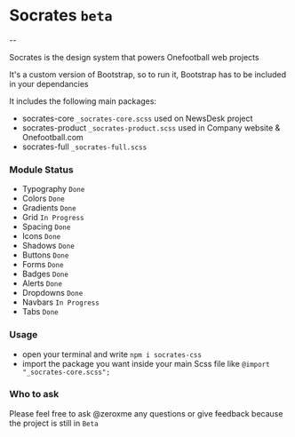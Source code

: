 
# Socrates `beta`
--

Socrates is the design system that powers Onefootball web projects

It's a custom version of Bootstrap, so to run it, Bootstrap has to be included in your dependancies

It includes the following main packages:

- socrates-core `_socrates-core.scss` used on NewsDesk project
- socrates-product `_socrates-product.scss` used in Company website & Onefootball.com
- socrates-full `_socrates-full.scss`

### Module Status
- Typography `Done`
- Colors `Done`
- Gradients `Done`
- Grid `In Progress`
- Spacing `Done`
- Icons `Done`
- Shadows `Done`
- Buttons `Done`
- Forms `Done`
- Badges `Done`
- Alerts `Done`
- Dropdowns `Done`
- Navbars `In Progress`
- Tabs `Done`

### Usage

- open your terminal and write `npm i socrates-css`
- import the package you want inside your main Scss file like `@import "_socrates-core.scss";`

### Who to ask
Please feel free to ask @zeroxme any questions or give feedback because the project is still in `Beta`